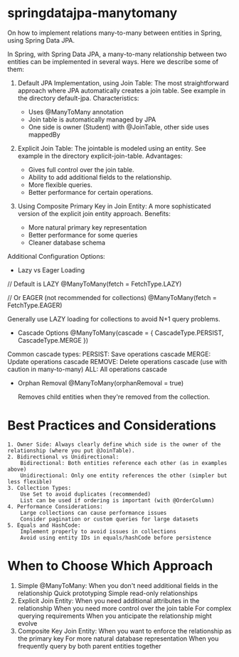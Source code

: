 # springdatajpa-manytomany
On how to implement relations many-to-many between entities in Spring, using Spring Data JPA. 

In Spring, with Spring Data JPA, a many-to-many relationship between two entities can be implemented in several ways. Here we describe some of them:

1. Default JPA Implementation, using Join Table:
   The most straightforward approach where JPA automatically creates a join table. See example in the directory default-jpa.
   Characteristics:
   - Uses @ManyToMany annotation
   - Join table is automatically managed by JPA
   - One side is owner (Student) with @JoinTable, other side uses mappedBy

2. Explicit Join Table:
   The jointable is modeled using an entity. See example in the directory explicit-join-table.
   Advantages:
   - Gives full control over the join table.
   - Ability to add additional fields to the relationship.
   - More flexible queries.
   - Better performance for certain operations.
  
3. Using Composite Primary Key in Join Entity: 
   A more sophisticated version of the explicit join entity approach.
   Benefits:
   - More natural primary key representation
   - Better performance for some queries
   - Cleaner database schema
  
Additional Configuration Options:
- Lazy vs Eager Loading
  
// Default is LAZY
@ManyToMany(fetch = FetchType.LAZY)

// Or EAGER (not recommended for collections)
@ManyToMany(fetch = FetchType.EAGER)

 Generally use LAZY loading for collections to avoid N+1 query problems.

- Cascade Options
@ManyToMany(cascade = {
    CascadeType.PERSIST,
    CascadeType.MERGE
})

Common cascade types:
    PERSIST: Save operations cascade
    MERGE: Update operations cascade
    REMOVE: Delete operations cascade (use with caution in many-to-many)
    ALL: All operations cascade

- Orphan Removal
  @ManyToMany(orphanRemoval = true)

  Removes child entities when they're removed from the collection.

# Best Practices and Considerations
    1. Owner Side: Always clearly define which side is the owner of the relationship (where you put @JoinTable).
    2. Bidirectional vs Unidirectional:
        Bidirectional: Both entities reference each other (as in examples above)
        Unidirectional: Only one entity references the other (simpler but less flexible)
    3. Collection Types:
        Use Set to avoid duplicates (recommended)
        List can be used if ordering is important (with @OrderColumn)
    4. Performance Considerations:
        Large collections can cause performance issues
        Consider pagination or custom queries for large datasets
    5. Equals and HashCode:
        Implement properly to avoid issues in collections
        Avoid using entity IDs in equals/hashCode before persistence



# When to Choose Which Approach

1. Simple @ManyToMany:
    When you don't need additional fields in the relationship
    Quick prototyping
    Simple read-only relationships
2. Explicit Join Entity:
    When you need additional attributes in the relationship
    When you need more control over the join table
    For complex querying requirements
    When you anticipate the relationship might evolve
3. Composite Key Join Entity:
    When you want to enforce the relationship as the primary key
    For more natural database representation
    When you frequently query by both parent entities together


 


